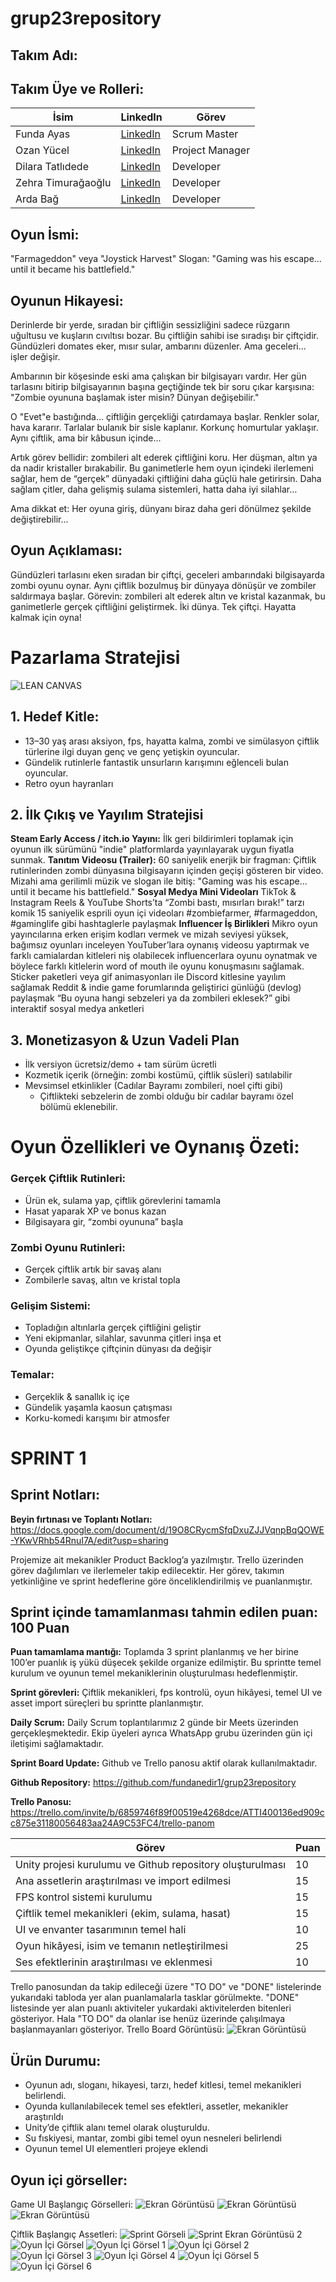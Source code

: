 # grup23repository
## Takım Adı:

## Takım Üye ve Rolleri:

| İsim | LinkedIn | Görev |
|------|----------|-------|
| Funda Ayas | [LinkedIn](https://www.linkedin.com/in/fundaayas/) | Scrum Master |
| Ozan Yücel | [LinkedIn](https://www.linkedin.com/in/ozany%C3%BCcel/) | Project Manager |
| Dilara Tatlıdede | [LinkedIn](https://www.linkedin.com/in/dilara-tatl%C4%B1dede-9197b4333/) | Developer |
| Zehra Timurağaoğlu | [LinkedIn](https://www.linkedin.com/in/zehra-timura%C4%9Fao%C4%9Flu-9b89222a6/) | Developer |
| Arda Bağ | [LinkedIn](https://www.linkedin.com/in/arda-ba%C4%9F-098530196/) | Developer |





## Oyun İsmi:

"Farmageddon" veya "Joystick Harvest"
Slogan: "Gaming was his escape... until it became his battlefield."



## Oyunun Hikayesi:

Derinlerde bir yerde, sıradan bir çiftliğin sessizliğini sadece rüzgarın uğultusu ve kuşların cıvıltısı bozar. Bu çiftliğin sahibi ise sıradışı bir çiftçidir. Gündüzleri domates eker, mısır sular, ambarını düzenler. Ama geceleri... işler değişir.

Ambarının bir köşesinde eski ama çalışkan bir bilgisayarı vardır. Her gün tarlasını bitirip bilgisayarının başına geçtiğinde tek bir soru çıkar karşısına:
"Zombie oyununa başlamak ister misin? Dünyan değişebilir."

O "Evet"e bastığında... çiftliğin gerçekliği çatırdamaya başlar. Renkler solar, hava kararır. Tarlalar bulanık bir sisle kaplanır. Korkunç homurtular yaklaşır. Aynı çiftlik, ama bir kâbusun içinde...

Artık görev bellidir: zombileri alt ederek çiftliğini koru. Her düşman, altın ya da nadir kristaller bırakabilir. Bu ganimetlerle hem oyun içindeki ilerlemeni sağlar, hem de “gerçek” dünyadaki çiftliğini daha güçlü hale getirirsin. Daha sağlam çitler, daha gelişmiş sulama sistemleri, hatta daha iyi silahlar…

Ama dikkat et: Her oyuna giriş, dünyanı biraz daha geri dönülmez şekilde değiştirebilir...



## Oyun Açıklaması:

Gündüzleri tarlasını eken sıradan bir çiftçi, geceleri ambarındaki bilgisayarda zombi oyunu oynar. Aynı çiftlik bozulmuş bir dünyaya dönüşür ve zombiler saldırmaya başlar. Görevin: zombileri alt ederek altın ve kristal kazanmak, bu ganimetlerle gerçek çiftliğini geliştirmek.
İki dünya. Tek çiftçi. Hayatta kalmak için oyna!

# Pazarlama Stratejisi
![LEAN CANVAS](https://github.com/fundanedir1/grup23repository/blob/b915bc75c3660d39518f4a5b69b315e2b370b450/oyun_ici_gorseller/Ekran%20g%C3%B6r%C3%BCnt%C3%BCs%C3%BC%202025-07-06%20130000.png?raw=true)


## 1. Hedef Kitle:

* 13–30 yaş arası aksiyon, fps, hayatta kalma, zombi ve simülasyon çiftlik türlerine ilgi duyan genç ve genç yetişkin oyuncular.
* Gündelik rutinlerle fantastik unsurların karışımını eğlenceli bulan oyuncular.
* Retro oyun hayranları

## 2. İlk Çıkış ve Yayılım Stratejisi
**Steam Early Access / itch.io Yayını:** İlk geri bildirimleri toplamak için oyunun ilk sürümünü "indie" platformlarda yayınlayarak uygun fiyatla sunmak.
**Tanıtım Videosu (Trailer):** 60 saniyelik enerjik bir fragman: Çiftlik rutinlerinden zombi dünyasına bilgisayarın içinden geçişi gösteren bir video. Mizahi ama gerilimli müzik ve slogan ile bitiş: "Gaming was his escape... until it became his battlefield."
**Sosyal Medya Mini Videoları** TikTok & Instagram Reels & YouTube Shorts’ta “Zombi bastı, mısırları bırak!” tarzı komik 15 saniyelik esprili oyun içi videoları #zombiefarmer, #farmageddon, #gaminglife gibi hashtaglerle paylaşmak
**Influencer İş Birlikleri** Mikro oyun yayıncılarına erken erişim kodları vermek ve mizah seviyesi yüksek, bağımsız oyunları inceleyen YouTuber’lara oynanış videosu yaptırmak ve farklı camialardan kitleleri niş olabilecek influencerlara oyunu oynatmak ve böylece farklı kitlelerin word of mouth ile oyunu konuşmasını sağlamak. 
Sticker paketleri veya gif animasyonları ile Discord kitlesine yayılım sağlamak
Reddit & indie game forumlarında geliştirici günlüğü (devlog) paylaşmak
“Bu oyuna hangi sebzeleri ya da zombileri eklesek?” gibi interaktif sosyal medya anketleri

## 3. Monetizasyon & Uzun Vadeli Plan
* İlk versiyon ücretsiz/demo + tam sürüm ücretli
* Kozmetik içerik (örneğin: zombi kostümü, çiftlik süsleri) satılabilir
* Mevsimsel etkinlikler (Cadılar Bayramı zombileri, noel çifti gibi)
  - Çiftlikteki sebzelerin de zombi olduğu bir cadılar bayramı özel bölümü eklenebilir.








# Oyun Özellikleri ve Oynanış Özeti:

### Gerçek Çiftlik Rutinleri:
* Ürün ek, sulama yap, çiftlik görevlerini tamamla
* Hasat yaparak XP ve bonus kazan
* Bilgisayara gir, “zombi oyununa” başla

### Zombi Oyunu Rutinleri:
* Gerçek çiftlik artık bir savaş alanı
* Zombilerle savaş, altın ve kristal topla

### Gelişim Sistemi:
* Topladığın altınlarla gerçek çiftliğini geliştir
* Yeni ekipmanlar, silahlar, savunma çitleri inşa et
* Oyunda geliştikçe çiftçinin dünyası da değişir

### Temalar:
* Gerçeklik & sanallık iç içe
* Gündelik yaşamla kaosun çatışması
* Korku-komedi karışımı bir atmosfer



# SPRINT 1
## Sprint Notları:

**Beyin fırtınası ve Toplantı Notları:** https://docs.google.com/document/d/19O8CRycmSfqDxuZJJVqnpBqQOWE-YKwVRhb54RnuI7A/edit?usp=sharing

Projemize ait mekanikler Product Backlog’a yazılmıştır. Trello üzerinden görev dağılımları ve ilerlemeler takip edilecektir. Her görev, takımın yetkinliğine ve sprint hedeflerine göre önceliklendirilmiş ve puanlanmıştır.

## Sprint içinde tamamlanması tahmin edilen puan: 100 Puan

**Puan tamamlama mantığı:**
Toplamda 3 sprint planlanmış ve her birine 100’er puanlık iş yükü düşecek şekilde organize edilmiştir. Bu sprintte temel kurulum ve oyunun temel mekaniklerinin oluşturulması hedeflenmiştir.

**Sprint görevleri:**
Çiftlik mekanikleri, fps kontrolü, oyun hikâyesi, temel UI ve asset import süreçleri bu sprintte planlanmıştır. 

**Daily Scrum:**
Daily Scrum toplantılarımız 2 günde bir Meets üzerinden gerçekleşmektedir. Ekip üyeleri ayrıca WhatsApp grubu üzerinden gün içi iletişimi sağlamaktadır.


**Sprint Board Update:**
 Github ve Trello panosu aktif olarak kullanılmaktadır.
 
**Github Repository:** https://github.com/fundanedir1/grup23repository

**Trello Panosu:** https://trello.com/invite/b/6859746f89f00519e4268dce/ATTI400136ed909cc875e31180056483aa24A9C53FC4/trello-panom


| Görev                                           | Puan |
|------------------------------------------------|------|
| Unity projesi kurulumu ve Github repository oluşturulması | 10   |
| Ana assetlerin araştırılması ve import edilmesi | 15   |
| FPS kontrol sistemi kurulumu                     | 15   |
| Çiftlik temel mekanikleri (ekim, sulama, hasat) | 15   |
| UI ve envanter tasarımının temel hali            | 10   |
| Oyun hikâyesi, isim ve temanın netleştirilmesi   | 25   |
| Ses efektlerinin araştırılması ve eklenmesi       | 10   |



Trello panosundan da takip edileceği üzere "TO DO" ve "DONE" listelerinde yukarıdaki tabloda yer alan puanlamalarla tasklar görülmekte. "DONE" listesinde yer alan puanlı aktiviteler yukardaki aktivitelerden bitenleri gösteriyor. Hala "TO DO" da olanlar ise henüz üzerinde çalışılmaya başlanmayanları gösteriyor.
Trello Board Görüntüsü:
![Ekran Görüntüsü](https://raw.githubusercontent.com/fundanedir1/grup23repository/d5e95d20c79784d5a44f96f62c045a604ce2d1fb/Ekran%20g%C3%B6r%C3%BCnt%C3%BCs%C3%BC%202025-07-05%20102448.png)

## Ürün Durumu:

* Oyunun adı, sloganı, hikayesi, tarzı, hedef kitlesi, temel mekanikleri belirlendi.
* Oyunda kullanılabilecek temel ses efektleri, assetler, mekanikler araştırıldı
* Unity’de çiftlik alanı temel olarak oluşturuldu.
* Su fıskiyesi, mantar, zombi gibi temel oyun nesneleri belirlendi
* Oyunun temel UI elementleri projeye eklendi


## Oyun içi görseller:


Game UI Başlangıç Görselleri:
![Ekran Görüntüsü](https://raw.githubusercontent.com/fundanedir1/grup23repository/d5e95d20c79784d5a44f96f62c045a604ce2d1fb/Ekran%20g%C3%B6r%C3%BCnt%C3%BCs%C3%BC%202025-07-05%20102537.png)
![Ekran Görüntüsü](https://raw.githubusercontent.com/fundanedir1/grup23repository/d5e95d20c79784d5a44f96f62c045a604ce2d1fb/Ekran%20g%C3%B6r%C3%BCnt%C3%BCs%C3%BC%202025-07-05%20102557.png)
![Ekran Görüntüsü](https://raw.githubusercontent.com/fundanedir1/grup23repository/d5e95d20c79784d5a44f96f62c045a604ce2d1fb/Ekran%20g%C3%B6r%C3%BCnt%C3%BCs%C3%BC%202025-07-05%20102610.png)

Çiftlik Başlangıç Assetleri:
![Sprint Görseli](https://raw.githubusercontent.com/fundanedir1/grup23repository/main/WhatsApp%20Image%202025-07-04%20at%2022.14.52.jpeg)
![Sprint Ekran Görüntüsü 2](https://raw.githubusercontent.com/fundanedir1/grup23repository/main/WhatsApp%20Image%202025-07-04%20at%2022.40.45.jpeg)
![Oyun İçi Görsel](https://github.com/fundanedir1/grup23repository/blob/c5031049a3977ee175b05cccbff9a547e6971dd0/oyun_ici_gorseller/WhatsApp%20Image%202025-07-05%20at%2021.07.41%20(1).jpeg?raw=true)
![Oyun İçi Görsel 1](https://github.com/fundanedir1/grup23repository/blob/c5031049a3977ee175b05cccbff9a547e6971dd0/oyun_ici_gorseller/WhatsApp%20Image%202025-07-05%20at%2021.07.41%20(1).jpeg?raw=true)
![Oyun İçi Görsel 2](https://github.com/fundanedir1/grup23repository/blob/c5031049a3977ee175b05cccbff9a547e6971dd0/oyun_ici_gorseller/WhatsApp%20Image%202025-07-05%20at%2021.07.41%20(2).jpeg?raw=true)
![Oyun İçi Görsel 3](https://github.com/fundanedir1/grup23repository/blob/c5031049a3977ee175b05cccbff9a547e6971dd0/oyun_ici_gorseller/WhatsApp%20Image%202025-07-05%20at%2021.07.41%20(3).jpeg?raw=true)
![Oyun İçi Görsel 4](https://github.com/fundanedir1/grup23repository/blob/c5031049a3977ee175b05cccbff9a547e6971dd0/oyun_ici_gorseller/WhatsApp%20Image%202025-07-05%20at%2021.07.41%20(4).jpeg?raw=true)
![Oyun İçi Görsel 5](https://github.com/fundanedir1/grup23repository/blob/c5031049a3977ee175b05cccbff9a547e6971dd0/oyun_ici_gorseller/WhatsApp%20Image%202025-07-05%20at%2021.07.41.jpeg?raw=true)
![Oyun İçi Görsel 6](https://github.com/fundanedir1/grup23repository/blob/c5031049a3977ee175b05cccbff9a547e6971dd0/oyun_ici_gorseller/WhatsApp%20Image%202025-07-05%20at%2021.07.42.jpeg?raw=true)



